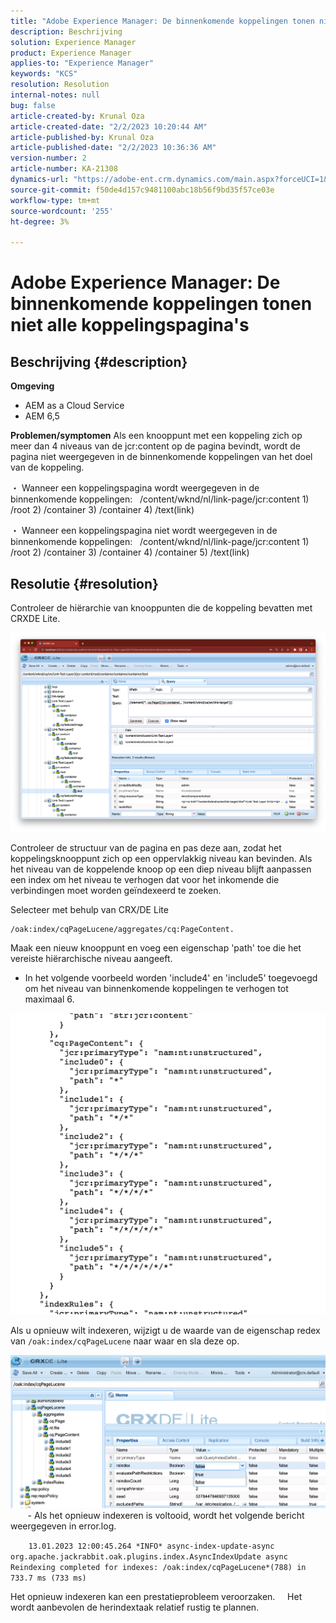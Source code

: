 ```yaml
---
title: "Adobe Experience Manager: De binnenkomende koppelingen tonen niet alle koppelingspagina's"
description: Beschrijving
solution: Experience Manager
product: Experience Manager
applies-to: "Experience Manager"
keywords: "KCS"
resolution: Resolution
internal-notes: null
bug: false
article-created-by: Krunal Oza
article-created-date: "2/2/2023 10:20:44 AM"
article-published-by: Krunal Oza
article-published-date: "2/2/2023 10:36:36 AM"
version-number: 2
article-number: KA-21308
dynamics-url: "https://adobe-ent.crm.dynamics.com/main.aspx?forceUCI=1&pagetype=entityrecord&etn=knowledgearticle&id=8bd6223a-e3a2-ed11-aad1-6045bd006149"
source-git-commit: f50de4d157c9481100abc18b56f9bd35f57ce03e
workflow-type: tm+mt
source-wordcount: '255'
ht-degree: 3%

---
```


# Adobe Experience Manager: De binnenkomende koppelingen tonen niet alle koppelingspagina&#39;s

## Beschrijving {#description}

<b>Omgeving</b>
- AEM as a Cloud Service
- AEM 6,5



<b>Problemen/symptomen</b>
Als een knooppunt met een koppeling zich op meer dan 4 niveaus van de jcr:content op de pagina bevindt, wordt de pagina niet weergegeven in de binnenkomende koppelingen van het doel van de koppeling.

・ Wanneer een koppelingspagina wordt weergegeven in de binnenkomende koppelingen:   /content/wknd/nl/link-page/jcr:content 1) /root 2) /container 3) /container 4) /text(link)

・ Wanneer een koppelingspagina niet wordt weergegeven in de binnenkomende koppelingen:   /content/wknd/nl/link-page/jcr:content 1) /root 2) /container 3) /container 4) /container 5) /text(link)


## Resolutie {#resolution}


Controleer de hiërarchie van knooppunten die de koppeling bevatten met CRXDE Lite.

![](assets/667a70ba-a39b-ed11-aad1-6045bd0065b6.png)

Controleer de structuur van de pagina en pas deze aan, zodat het koppelingsknooppunt zich op een oppervlakkig niveau kan bevinden.
Als het niveau van de koppelende knoop op een diep niveau blijft aanpassen een index om het niveau te verhogen dat voor het inkomende die verbindingen moet worden geïndexeerd te zoeken.

Selecteer met behulp van CRX/DE Lite


```
/oak:index/cqPageLucene/aggregates/cq:PageContent.
```

Maak een nieuw knooppunt en voeg een eigenschap &#39;path&#39; toe die het vereiste hiërarchische niveau aangeeft.
- In het volgende voorbeeld worden &#39;include4&#39; en &#39;include5&#39; toegevoegd om het niveau van binnenkomende koppelingen te verhogen tot maximaal 6.

![](assets/72c18342-0e9e-ed11-aad1-6045bd0067ea.png)

Als u opnieuw wilt indexeren, wijzigt u de waarde van de eigenschap redex van `/oak:index/cqPageLucene` naar waar en sla deze op.

![](assets/a4203d8b-0e9e-ed11-aad1-6045bd0067ea.png)
  
    - Als het opnieuw indexeren is voltooid, wordt het volgende bericht weergegeven in error.log.

`    13.01.2023 12:00:45.264 *INFO* async-index-update-async org.apache.jackrabbit.oak.plugins.index.AsyncIndexUpdate async Reindexing completed for indexes: /oak:index/cqPageLucene*(788) in 733.7 ms (733 ms)`

Het opnieuw indexeren kan een prestatieprobleem veroorzaken.
    Het wordt aanbevolen de herindextaak relatief rustig te plannen.
